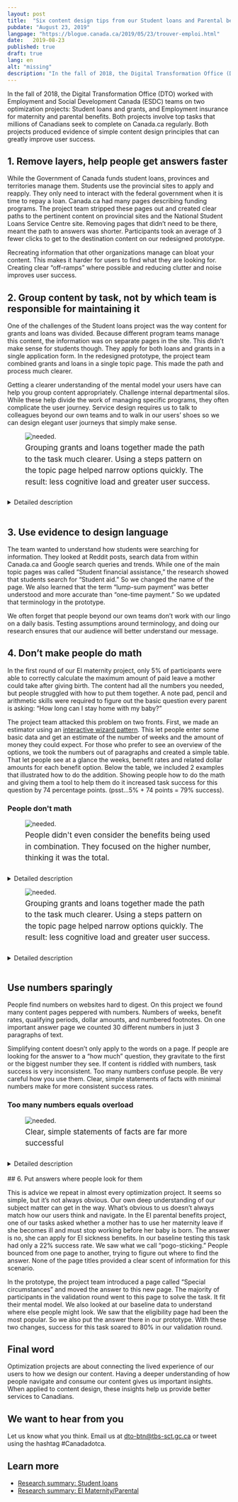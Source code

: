 ```yaml
---
layout: post
title:  "Six content design tips from our Student loans and Parental benefits optimization projects"
pubdate: "August 23, 2019"
langpage: "https://blogue.canada.ca/2019/05/23/trouver-emploi.html"
date:   2019-08-23
published: true
draft: true
lang: en
alt: "missing"
description: "In the fall of 2018, the Digital Transformation Office (DTO) worked with Employment and Social Development Canada (ESDC) teams on two optimization projects: Student loans and grants, and Employment insurance for maternity and parental benefits."
---
```


<style>
figcaption {
  font-size: 17px !important;
  line-height: 1.5;
  max-width: 80ch;
  padding-bottom: 10px;
  padding-top: 5px;
}

</style>

In the fall of 2018, the Digital Transformation Office (DTO) worked with Employment and Social Development Canada (ESDC) teams on two optimization projects: Student loans and grants, and Employment insurance for maternity and parental benefits. Both projects involve top tasks that millions of Canadians seek to complete on Canada.ca regularly. Both projects produced evidence of simple content design principles that can greatly improve user success.

## 1. Remove layers, help people get answers faster


While the Government of Canada funds student loans, provinces and territories manage them. Students use the provincial sites to apply and reapply. They only need to interact with the federal government when it is time to repay a loan. Canada.ca had many pages describing funding programs. The project team stripped these pages out and created clear paths to the pertinent content on provincial sites and the National Student Loans Service Centre site. Removing pages that didn’t need to be there, meant the path to answers was shorter. Participants took an average of 3 fewer clicks to get to the destination content on our redesigned prototype.

Recreating information that other organizations manage can bloat your content. This makes it harder for users to find what they are looking for. Creating clear “off-ramps” where possible and reducing clutter and noise improves user success.

## 2. Group content by task, not by which team is responsible for maintaining it

One of the challenges of the Student loans project was the way content for grants and loans was divided. Because different program teams manage this content, the information was on separate pages in the site. This didn’t make sense for students though. They apply for both loans and grants in a single application form.  In the redesigned prototype, the project team combined grants and loans in a single topic page. This made the path and process much clearer.

Getting a clearer understanding of the mental model your users have can help you group content appropriately. Challenge internal departmental silos. While these help divide the work of managing specific programs, they often complicate the user journey. Service design requires us to talk to colleagues beyond our own teams and to walk in our users’ shoes so we can design elegant user journeys that simply make sense.

<figure>
<img class="img-responsive border" alt="needed."
 src="/images/student-loans/student-aid-grants.jpg"/>
<figcaption>Grouping grants and loans together made the path to the task much clearer. Using a steps pattern on the topic page helped narrow options quickly. The result: less cognitive load and greater user success.</figcaption>
</figure>

<details class="col-md-8">
<summary>
Detailed description
</summary>

<p>There are images of the original Student loans page and the Student grants from the baseline round of testing. A green arrow points from them to the prototype version of the same content. The prototype version is called Student aid. At the top of the page is the subheading: Student grants and loans. Below this are 3 linked options:</p>

<ol>
<li>Apply for student grants and loans</li>
<li>Manage your loan at the NSLSC</li>
<li>Repay your student loan</li>
</ol>

</details>
<br>

## 3. Use evidence to design language

The team wanted to understand how students were searching for information. They looked at Reddit posts, search data from within Canada.ca and Google search queries and trends. While one of the main topic pages was called “Student financial assistance,” the research showed that students search for “Student aid.” So we changed the name of the page. We also learned that the term “lump-sum payment” was better understood and more accurate than “one-time payment.” So we updated that terminology in the prototype.

We often forget that people beyond our own teams don’t work with our lingo on a daily basis. Testing assumptions around terminology, and doing our research ensures that our audience will better understand our message.

## 4. Don’t make people do math

In the first round of our EI maternity project, only 5% of participants were able to correctly calculate the maximum amount of paid leave a mother could take after giving birth. The content had all the numbers you needed, but people struggled with how to put them together. A note pad, pencil and arithmetic skills were required to figure out the basic question every parent is asking: “How long can I stay home with my baby?”

The project team attacked this problem on two fronts. First, we made an estimator using an [interactive wizard pattern](https://design.canada.ca/common-design-patterns/interactive-questions.html). This let people enter some basic data and get an estimate of the number of weeks and the amount of money they could expect. For those who prefer to see an overview of the options, we took the numbers out of paragraphs and created a simple table. That let people see at a glance the weeks, benefit rates and related dollar amounts for each benefit option. Below the table, we included 2 examples that illustrated how to do the addition. Showing people how to do the math and giving them a tool to help them do it increased task success for this question by 74 percentage points. (psst…5% + 74 points = 79% success).


### People don't math

<figure>
<img class="img-responsive border" alt="needed."
 src="/images/ei-mat-benefits/ei-benefits-before.jpg"/>
<figcaption>People didn't even consider the benefits being used in combination. They focused on the higher number, thinking it was the total.</figcaption>
</figure>

<details class="col-md-8">
<summary>
Detailed description
</summary>

<p>The baseline image shows a section of the original page content with red highlighting around a statement about a maximum of 15 weeks of EI maternity benefits. There is red highlighting around a second statement about a maximum of 61 weeks. </p>

</details>

<figure class="mrgn-tp-lg">
<img class="img-responsive border" alt="needed."
 src="/images/ei-mat-benefits/ei-benefits-after.jpg"/>
<figcaption>Grouping grants and loans together made the path to the task much clearer. Using a steps pattern on the topic page helped narrow options quickly. The result: less cognitive load and greater user success.</figcaption>
</figure>

<details class="col-md-8">
<summary>
Detailed description
</summary>
<br>

<p>The validation image from the prototype version of the same content. There is green highlighting around a simple math equation. The equation shows 15 weeks maternity plus 61 weeks of extended parental equals 76 weeks total for Janelle. </p>

</details>

<br>

## Use numbers sparingly
People find numbers on websites hard to digest. On this project we found many content pages peppered with numbers. Numbers of weeks, benefit rates, qualifying periods, dollar amounts, and numbered footnotes. On one important answer page we counted 30 different numbers in just 3 paragraphs of text.

Simplifying content doesn’t only apply to the words on a page. If people are looking for the answer to a “how much” question, they gravitate to the first or the biggest number they see. If content is riddled with numbers, task success is very inconsistent. Too many numbers confuse people. Be very careful how you use them. Clear, simple statements of facts with minimal numbers make for more consistent success rates.

### Too many numbers equals overload

<figure>
<img class="img-responsive border" alt="needed."
 src="/images/ei-mat-benefits/numbers.jpg"/>

<figcaption>Clear, simple statements of facts are far more successful</figcaption>
</figure>

<details class="col-md-8">
<summary>
Detailed description
</summary>

<p>On the left is a screenshot of three dense paragraphs of text from the original content. There are red boxes drawn around each of 30 numbers included in the text. A green arrow points to two screenshots on the right of the redesigned content in the prototype. Under the heading "Special circumstances" is a small paragraph of text in an expand/collapse field. A green box highlights a simple sentence with a link to EI sickness benefits. Below this is a second heading: Eligibility. This has a similar expand/collapse field with a similar small paragraph of text. Again, a green box indicates the same information with a link to EI sickness benefits. Below everything is a green box indicating that these changes improved results 58 percentage points.</p>

</details>

<br>
## 6. Put answers where people look for them

This is advice we repeat in almost every optimization project. It seems so simple, but it’s not always obvious. Our own deep understanding of our subject matter can get in the way. What’s obvious to us doesn’t always match how our users think and navigate. In the EI parental benefits project, one of our tasks asked whether a mother has to use her maternity leave if she becomes ill and must stop working before her baby is born. The answer is no, she can apply for EI sickness benefits. In our baseline testing this task had only a 22% success rate. We saw what we call “pogo-sticking.” People bounced from one page to another, trying to figure out where to find the answer. None of the page titles provided a clear scent of information for this scenario.

In the prototype, the project team introduced a page called “Special circumstances” and moved the answer to this new page. The majority of participants in the validation round went to this page to solve the task. It fit their mental model. We also looked at our baseline data to understand where else people might look. We saw that the eligibility page had been the most popular. So we also put the answer there in our prototype. With these two changes, success for this task soared to 80% in our validation round.

## Final word
Optimization projects are about connecting the lived experience of our users to how we design our content. Having a deeper understanding of how people navigate and consume our content gives us important insights. When applied to content design, these insights help us provide better services to Canadians.

## We want to hear from you
Let us know what you think. Email us at [dto-btn@tbs-sct.gc.ca](mailto:dto-btn@tbs-sct.gc.ca) or tweet using the hashtag #Canadadotca.

## Learn more
* [Research summary: Student loans](https://blog.canada.ca/research-summaries/student-loans-research-summary.html)
* [Research summary: EI Maternity/Parental](#)

